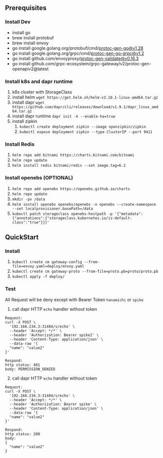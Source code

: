 ## Prerequisites

### Install Dev

- install go
- brew install protobuf
- brew install envoy
- go install google.golang.org/protobuf/cmd/protoc-gen-go@v1.28
- go install google.golang.org/grpc/cmd/protoc-gen-go-grpc@v1.2
- go install github.com/envoyproxy/protoc-gen-validate@v0.16.3
- go install github.com/grpc-ecosystem/grpc-gateway/v2/protoc-gen-openapiv2@latest

### Install k8s and dapr runtime

1. k8s cluster with StorageClass
2. install helm `wget https://get.helm.sh/helm-v3.10.1-linux-amd64.tar.gz`
3. install dapr `wget https://github.com/dapr/cli/releases/download/v1.9.1/dapr_linux_amd64.tar.gz`
4. install dapr runtime `dapr init -k --enable-ha=true`
5. install zipkin
   1. `kubectl create deployment zipkin --image openzipkin/zipkin`
   2. `kubectl expose deployment zipkin --type ClusterIP --port 9411`

### Install Redis

1. `helm repo add bitnami https://charts.bitnami.com/bitnami`
2. `helm repo update`
3. `helm install redis bitnami/redis --set image.tag=6.2`

### Install openebs (OPTIONAL)

1. `helm repo add openebs https://openebs.github.io/charts`
2. `helm repo update`
3. `mkdir -pv /data`
4. `helm install openebs openebs/openebs -n openebs --create-namespace --set localprovisioner.basePath=/data`
5. `kubectl patch storageclass openebs-hostpath -p '{"metadata": {"annotations":{"storageclass.kubernetes.io/is-default-class":"true"}}}'`

## QuickStart

### Install

1. `kubectl create cm gateway-config --from-file=envoy.yaml=deploy/envoy.yaml`
2. `kubectl create cm gateway-proto --from-file=proto.pb=proto/proto.pb`
3. `kubectl apply -f deploy/`

### Test

All Request will be deny except with Bearer Token `hanamichi` or `spike`

1. call dapr HTTP `echo` handler without token

```
Request:
curl -X POST \
  '192.168.234.3:31484/s/echo' \
  --header 'Accept: */*' \
  --header 'Authorization: Bearer spike2' \
  --header 'Content-Type: application/json' \
  --data-raw '{
  "name": "value2"
}'

Respond:
http status: 401
body: PERMISSION_DENIED
```

2. call dapr HTTP `echo` handler without token

```
Request:
curl -X POST \
  '192.168.234.3:31484/s/echo' \
  --header 'Accept: */*' \
  --header 'Authorization: Bearer spike' \
  --header 'Content-Type: application/json' \
  --data-raw '{
  "name": "value2"
}'

Respond:
http status: 200
body:
{
  "name": "value2"
}
```